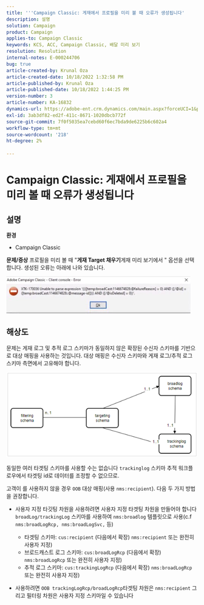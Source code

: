 ```yaml
---
title: '''Campaign Classic: 게재에서 프로필을 미리 볼 때 오류가 생성됩니다'
description: 설명
solution: Campaign
product: Campaign
applies-to: Campaign Classic
keywords: KCS, ACC, Campaign Classic, 배달 미리 보기
resolution: Resolution
internal-notes: E-000244706
bug: true
article-created-by: Krunal Oza
article-created-date: 10/18/2022 1:32:58 PM
article-published-by: Krunal Oza
article-published-date: 10/18/2022 1:44:25 PM
version-number: 3
article-number: KA-16832
dynamics-url: https://adobe-ent.crm.dynamics.com/main.aspx?forceUCI=1&pagetype=entityrecord&etn=knowledgearticle&id=87df405c-e94e-ed11-bba2-00224808679b
exl-id: 3ab3df82-ed2f-411c-8671-1020dbcb772f
source-git-commit: 7f0f5035ea7cebd60f6ec7bda9de6225b6c602a4
workflow-type: tm+mt
source-wordcount: '218'
ht-degree: 2%

---
```


# Campaign Classic: 게재에서 프로필을 미리 볼 때 오류가 생성됩니다

## 설명

<b>환경</b>
- Campaign Classic



<b>문제/증상</b>
프로필을 미리 볼 때 &quot;<b>게재 Target 채우기</b>게재 미리 보기에서 &quot; 옵션을 선택합니다. 생성된 오류는 아래에 나와 있습니다.

![](assets/___88df405c-e94e-ed11-bba2-00224808679b___.jpeg)




## 해상도


문제는 게재 로그 및 추적 로그 스키마가 동일하지 않은 확장된 수신자 스키마를 기반으로 대상 매핑을 사용하는 것입니다. 대상 매핑은 수신자 스키마와 게재 로그/추적 로그 스키마 측면에서 고유해야 합니다.

![](assets/3ec555a6-30d1-ec11-a7b5-0022480a8d10.png)

동일한 여러 타겟팅 스키마를 사용할 수는 없습니다 `trackinglog` 스키마 추적 워크플로우에서 타겟팅 id로 데이터를 조정할 수 없으므로.

고객이 를 사용하지 않을 경우 `OOB` 대상 매핑(사용 `nms:recipient`). 다음 두 가지 방법을 권장합니다.

- 사용자 지정 타깃팅 차원을 사용하려면 사용자 지정 타겟팅 차원을 만들어야 합니다 `broadLog/trackingLog` 스키마를 사용하여 `nms:broadlog` 템플릿으로 사용(c.f `nms:broadLogRcp, nms:broadLogSvc,` 등)

   - 타겟팅 스키마: `cus:recipient` (다음에서 확장) `nms:recipient` 또는 완전히 사용자 지정)
   - 브로드캐스트 로그 스키마: `cus:broadLogRcp` (다음에서 확장) `nms:broadLogRcp` 또는 완전히 사용자 지정)
   - 추적 로그 스키마: `cus:trackingLogRcp` (다음에서 확장) `nms:broadLogRcp` 또는 완전히 사용자 지정)
- 사용하려면 `OOB trackingLogRcp/broadLogRcp`타겟팅 차원은 `nms:recipient` 그리고 필터링 차원은 사용자 지정 스키마일 수 있습니다
